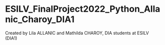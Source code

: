 # ESILV_FinalProject2022_Python_Allanic_Charoy_DIA1
Created by Lila ALLANIC and Mathilda CHAROY, DIA students at ESILV (DIA1)
